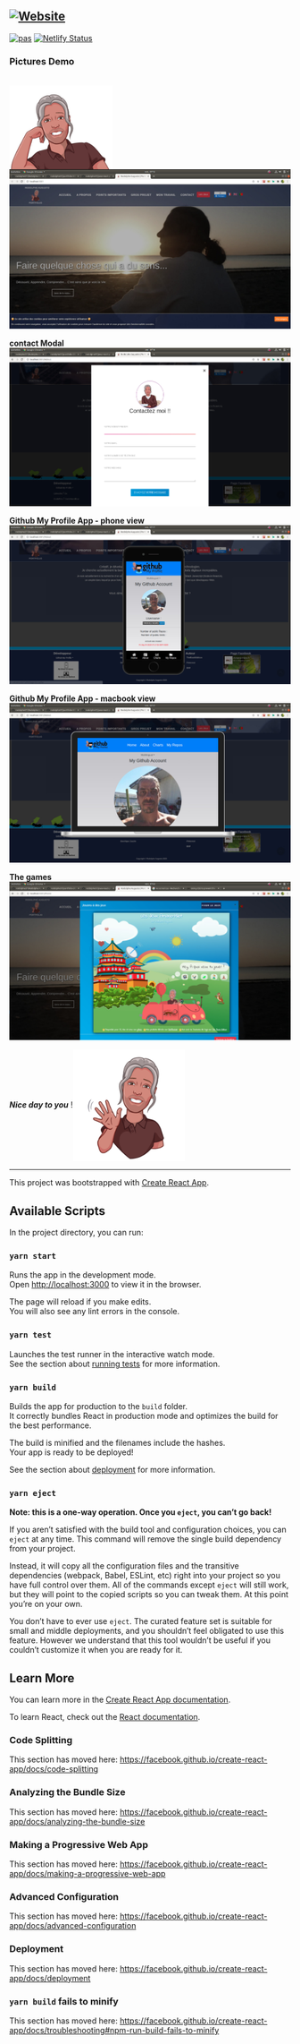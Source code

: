 [![Website](https://i.imgur.com/xSu6S5v.png)](https://rodolphe-augusto.fr)
---
[![pas](https://img.shields.io/static/v1?&message=ProgressiveApp.Store&color=74b9ff&style=flat&label=Follow%20Portfolio%20developpeur%20at)](https://progressiveapp.store/pwa/Portfolio-developpeur)
[![Netlify Status](https://api.netlify.com/api/v1/badges/4e181ec8-7f90-4593-ba75-527a919eee07/deploy-status)](https://app.netlify.com/sites/rodolphe-augusto/deploys)


### Pictures Demo

<br />
 <img align="left" height="150px" alt="rodolphe37 Github Stats" src="demo/me-2.jpg" />

![Accueil](demo/portfolio1.jpg)

**contact Modal**
![Contact](demo/portfolio19.jpg)

**Github My Profile App - phone view**
![Phone-View](demo/portfolio21.jpg)

**Github My Profile App - macbook view**
![Macbook-view](demo/portfolio22.jpg)

**The games**
![Games](demo/portfolio23.jpg)

***Nice day to you***
!<img align="center" height="200px" alt="rodolphe37 Github Stats" src="demo/perso-5b.png" />

---

This project was bootstrapped with [Create React App](https://github.com/facebook/create-react-app).

## Available Scripts

In the project directory, you can run:

### `yarn start`

Runs the app in the development mode.<br />
Open [http://localhost:3000](http://localhost:3000) to view it in the browser.

The page will reload if you make edits.<br />
You will also see any lint errors in the console.

### `yarn test`

Launches the test runner in the interactive watch mode.<br />
See the section about [running tests](https://facebook.github.io/create-react-app/docs/running-tests) for more information.

### `yarn build`

Builds the app for production to the `build` folder.<br />
It correctly bundles React in production mode and optimizes the build for the best performance.

The build is minified and the filenames include the hashes.<br />
Your app is ready to be deployed!

See the section about [deployment](https://facebook.github.io/create-react-app/docs/deployment) for more information.

### `yarn eject`

**Note: this is a one-way operation. Once you `eject`, you can’t go back!**

If you aren’t satisfied with the build tool and configuration choices, you can `eject` at any time. This command will remove the single build dependency from your project.

Instead, it will copy all the configuration files and the transitive dependencies (webpack, Babel, ESLint, etc) right into your project so you have full control over them. All of the commands except `eject` will still work, but they will point to the copied scripts so you can tweak them. At this point you’re on your own.

You don’t have to ever use `eject`. The curated feature set is suitable for small and middle deployments, and you shouldn’t feel obligated to use this feature. However we understand that this tool wouldn’t be useful if you couldn’t customize it when you are ready for it.

## Learn More

You can learn more in the [Create React App documentation](https://facebook.github.io/create-react-app/docs/getting-started).

To learn React, check out the [React documentation](https://reactjs.org/).

### Code Splitting

This section has moved here: https://facebook.github.io/create-react-app/docs/code-splitting

### Analyzing the Bundle Size

This section has moved here: https://facebook.github.io/create-react-app/docs/analyzing-the-bundle-size

### Making a Progressive Web App

This section has moved here: https://facebook.github.io/create-react-app/docs/making-a-progressive-web-app

### Advanced Configuration

This section has moved here: https://facebook.github.io/create-react-app/docs/advanced-configuration

### Deployment

This section has moved here: https://facebook.github.io/create-react-app/docs/deployment

### `yarn build` fails to minify

This section has moved here: https://facebook.github.io/create-react-app/docs/troubleshooting#npm-run-build-fails-to-minify
